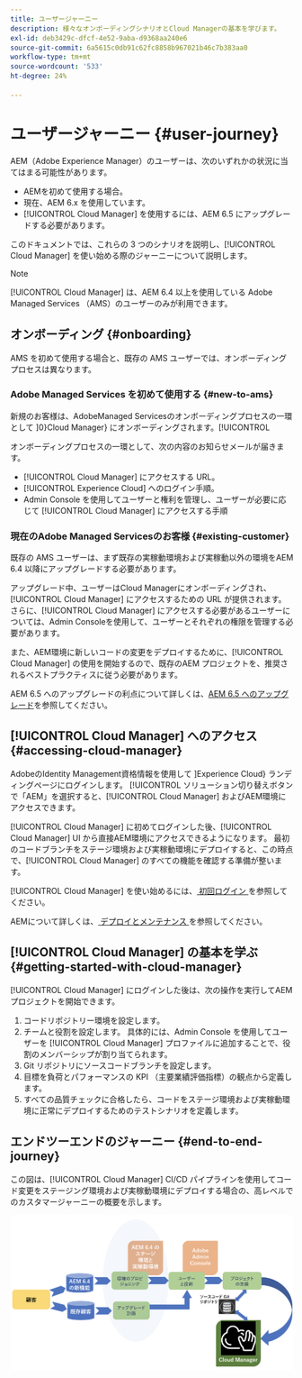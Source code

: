 ```yaml
---
title: ユーザージャーニー
description: 様々なオンボーディングシナリオとCloud Managerの基本を学びます。
exl-id: deb3429c-dfcf-4e52-9aba-d9368aa240e6
source-git-commit: 6a5615c0db91c62fc8858b967021b46c7b383aa0
workflow-type: tm+mt
source-wordcount: '533'
ht-degree: 24%

---
```



# ユーザージャーニー {#user-journey}

AEM（Adobe Experience Manager）のユーザーは、次のいずれかの状況に当てはまる可能性があります。

* AEMを初めて使用する場合。
* 現在、AEM 6.x を使用しています。
* [!UICONTROL Cloud Manager] を使用するには、AEM 6.5 にアップグレードする必要があります。

このドキュメントでは、これらの 3 つのシナリオを説明し、[!UICONTROL Cloud Manager] を使い始める際のジャーニーについて説明します。

>[!NOTE]
>
>[!UICONTROL Cloud Manager] は、AEM 6.4 以上を使用している Adobe Managed Services （AMS）のユーザーのみが利用できます。

## オンボーディング {#onboarding}

AMS を初めて使用する場合と、既存の AMS ユーザーでは、オンボーディングプロセスは異なります。

### Adobe Managed Services を初めて使用する {#new-to-ams}

新規のお客様は、AdobeManaged Servicesのオンボーディングプロセスの一環として ]0}Cloud Manager} にオンボーディングされます。[!UICONTROL 

オンボーディングプロセスの一環として、次の内容のお知らせメールが届きます。

* [!UICONTROL Cloud Manager] にアクセスする URL。
* [!UICONTROL Experience Cloud] へのログイン手順。
* Admin Console を使用してユーザーと権利を管理し、ユーザーが必要に応じて [!UICONTROL Cloud Manager] にアクセスする手順

### 現在のAdobe Managed Servicesのお客様 {#existing-customer}

既存の AMS ユーザーは、まず既存の実稼動環境および実稼動以外の環境をAEM 6.4 以降にアップグレードする必要があります。

アップグレード中、ユーザーはCloud Managerにオンボーディングされ、[!UICONTROL Cloud Manager] にアクセスするための URL が提供されます。 さらに、[!UICONTROL Cloud Manager] にアクセスする必要があるユーザーについては、Admin Consoleを使用して、ユーザーとそれぞれの権限を管理する必要があります。

また、AEM環境に新しいコードの変更をデプロイするために、[!UICONTROL Cloud Manager] の使用を開始するので、既存のAEM プロジェクトを、推奨されるベストプラクティスに従う必要があります。

AEM 6.5 へのアップグレードの利点について詳しくは、[AEM 6.5 へのアップグレード](https://experienceleague.adobe.com/en/docs/experience-manager-65/content/implementing/deploying/upgrading/upgrade)を参照してください。

## [!UICONTROL Cloud Manager] へのアクセス {#accessing-cloud-manager}

AdobeのIdentity Management資格情報を使用して ]Experience Cloud} ランディングページにログインします。 [!UICONTROL ソリューション切り替えボタンで「AEM」を選択すると、[!UICONTROL Cloud Manager] およびAEM環境にアクセスできます。

[!UICONTROL Cloud Manager] に初めてログインした後、[!UICONTROL Cloud Manager] UI から直接AEM環境にアクセスできるようになります。 最初のコードブランチをステージ環境および実稼動環境にデプロイすると、この時点で、[!UICONTROL Cloud Manager] のすべての機能を確認する準備が整います。

[!UICONTROL Cloud Manager] を使い始めるには、[ 初回ログイン ](/help/getting-started/first-time-login.md) を参照してください。

AEMについて詳しくは、[ デプロイとメンテナンス ](https://experienceleague.adobe.com/ja/docs/experience-manager-65/content/implementing/deploying/deploying/deploy) を参照してください。

## [!UICONTROL Cloud Manager] の基本を学ぶ {#getting-started-with-cloud-manager}

[!UICONTROL Cloud Manager] にログインした後は、次の操作を実行してAEM プロジェクトを開始できます。

1. コードリポジトリー環境を設定します。
1. チームと役割を設定します。 具体的には、Admin Console を使用してユーザーを [!UICONTROL Cloud Manager] プロファイルに追加することで、役割のメンバーシップが割り当てられます。
1. Git リポジトリにソースコードブランチを設定します。
1. 目標を負荷とパフォーマンスの KPI （主要業績評価指標）の観点から定義します。
1. すべての品質チェックに合格したら、コードをステージ環境および実稼動環境に正常にデプロイするためのテストシナリオを定義します。

## エンドツーエンドのジャーニー {#end-to-end-journey}

この図は、[!UICONTROL Cloud Manager] CI/CD パイプラインを使用してコード変更をステージング環境および実稼動環境にデプロイする場合の、高レベルでのカスタマージャーニーの概要を示します。

![エンドツーエンドのジャーニー](/help/assets/screen_shot_2018-05-15at124004pm.png)
